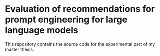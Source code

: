 # Evaluation of recommendations for prompt engineering for large language models

This repository contains the source code for the experimental part of my master thesis.
